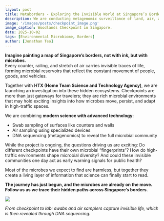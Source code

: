 ```yaml
---
layout: post
title: Metaborders - Exploring the Invisible World at Singapore’s Borders
description: We are conducting metagenomic surveillance of land, air, and sea checkpoints in Singapore to explore the hidden microbial ecosystems that exist at these gateways.
image: '/images/posts/checkpoint_image.png'
image_caption: Woodlands Checkpoint in Singapore.
date: 2025-10-02
tags: [Environmental Microbiome, Borders]
author: [Jonathan Teo]
---
```


**Imagine painting a map of Singapore’s borders, not with ink, but with microbes.**  
Every counter, railing, and stretch of air carries invisible traces of life, forming microbial reservoirs that reflect the constant movement of people, goods, and vehicles.  

Together with **HTX (Home Team Science and Technology Agency)**, we are launching an investigation into these hidden ecosystems. Checkpoints are more than just gateways for travelers; they are rich microbial environments that may hold exciting insights into how microbes move, persist, and adapt in high-traffic spaces.  

We are combining **modern science with advanced technology**:  
- Swab sampling of surfaces like counters and walls  
- Air sampling using specialized devices  
- DNA sequencing (metagenomics) to reveal the full microbial community  

While the project is ongoing, the questions driving us are exciting: Do different checkpoints have their own microbial “fingerprints”? How do high-traffic environments shape microbial diversity? And could these invisible communities one day act as early warning signals for public health?  

Most of the microbes we expect to find are harmless, but together they create a living layer of information that science can finally start to read.  

**The journey has just begun, and the microbes are already on the move. Follow us as we trace their hidden paths across Singapore’s borders.**  

![](/images/posts/checkpoint_sampling_workflow.png)  

*From checkpoint to lab: swabs and air samplers capture invisible life, which is then revealed through DNA sequencing.*  
